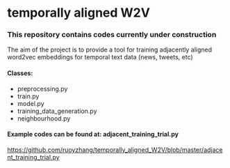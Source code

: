 # temporally aligned W2V
### This repository contains codes currently under construction
The aim of the project is to provide a tool for training adjacently aligned word2vec embeddings for temporal text data (news, tweets, etc)

#### Classes:
- preprocessing.py
- train.py
- model.py
- training_data_generation.py
- neighbourhood.py


#### Example codes can be found at: adjacent_training_trial.py
https://github.com/ruoyzhang/temporally_aligned_W2V/blob/master/adjacent_training_trial.py
